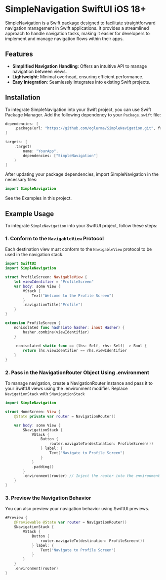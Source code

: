 # SimpleNavigation SwiftUI iOS 18+

SimpleNavigation is a Swift package designed to facilitate straightforward navigation management in Swift applications. It provides a streamlined approach to handle navigation tasks, making it easier for developers to implement and manage navigation flows within their apps.

## Features

- **Simplified Navigation Handling**: Offers an intuitive API to manage navigation between views.
- **Lightweight**: Minimal overhead, ensuring efficient performance.
- **Easy Integration**: Seamlessly integrates into existing Swift projects.

## Installation

To integrate SimpleNavigation into your Swift project, you can use Swift Package Manager. Add the following dependency to your `Package.swift` file:

```swift
dependencies: [
    .package(url: "https://github.com/oglerma/SimpleNavigation.git", from: "1.0.0")
]

targets: [
    .target(
        name: "YourApp",
        dependencies: ["SimpleNavigation"]
    )
]
```

After updating your package dependencies, import SimpleNavigation in the necessary files:

```swift
import SimpleNavigation
```

See the Examples in this project. 


## Example Usage

To integrate `SimpleNavigation` into your SwiftUI project, follow these steps:

### 1. Conform to the `NavigableView` Protocol

Each destination view must conform to the `NavigableView` protocol to be used in the navigation stack.

```swift
import SwiftUI
import SimpleNavigation

struct ProfileScreen: NavigableView {
    let viewIdentifier = "ProfileScreen"
    var body: some View {
        VStack {
            Text("Welcome to the Profile Screen")
        }
        .navigationTitle("Profile")
    }
}

extension ProfileScreen {
    nonisolated func hash(into hasher: inout Hasher) {
        hasher.combine(viewIdentifier)
    }
    
     nonisolated static func == (lhs: Self, rhs: Self) -> Bool {
        return lhs.viewIdentifier == rhs.viewIdentifier
    }
}
```

### 2. Pass in the NavigationRouter Object Using .environment

To manage navigation, create a NavigationRouter instance and pass it to your SwiftUI views using the .environment modifier.
Replace `NavigationStack` with `SNavigationStack`

```swift
import SimpleNavigation

struct HomeScreen: View {
    @State private var router = NavigationRouter()

    var body: some View {
        SNavigationStack {
            VStack {
                Button {
                    router.navigateTo(destination: ProfileScreen())
                } label: {
                    Text("Navigate to Profile Screen")
                }
            }
            .padding()
        }
        .environment(router) // Inject the router into the environment
    }
}
```
### 3. Preview the Navigation Behavior

You can also preview your navigation behavior using SwiftUI previews.

```swift
#Preview {
    @Previewable @State var router = NavigationRouter()
    SNavigationStack {
        VStack {
            Button {
                router.navigateTo(destination: ProfileScreen())
            } label: {
                Text("Navigate to Profile Screen")
            }
        }
    }
    .environment(router)
}
```
